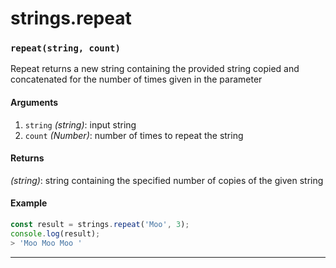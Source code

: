 # strings.repeat

<!-- div class="doc-container" -->

<!-- div -->


<!-- div -->

<h3 id="repeatstring-count"><code>repeat(string, count)</code></h3>

Repeat returns a new string containing the provided string copied and concatenated
for the number of times given in the parameter

#### Arguments
1. `string` *(string)*: input string
2. `count` *(Number)*: number of times to repeat the string

#### Returns
*(string)*: string containing the specified number of copies of the given string

#### Example
```js
const result = strings.repeat('Moo', 3);
console.log(result);
> 'Moo Moo Moo '
```
---

<!-- /div -->

<!-- /div -->

<!-- /div -->
